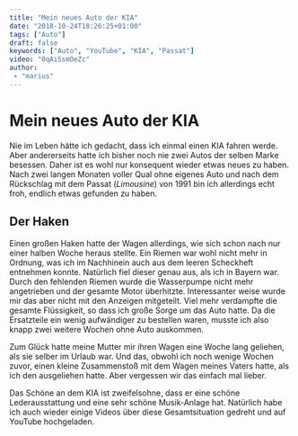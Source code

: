 ```yaml
---
title: "Mein neues Auto der KIA"
date: "2018-10-24T18:26:25+01:00"
tags: ["Auto"]
draft: false
keywords: ["Auto", "YouTube", "KIA", "Passat"]
video: "0qAiSsmOeZc"
author:
 - "marius"
---
```


# Mein neues Auto der KIA

Nie im Leben hätte ich gedacht, dass ich einmal einen KIA fahren werde. Aber andererseits hatte ich bisher noch nie zwei Autos der selben Marke besessen. Daher ist es wohl nur konsequent wieder etwas neues zu haben. Nach zwei langen Monaten voller Qual ohne eigenes Auto und nach dem Rückschlag mit dem Passat (_Limousine_) von 1991 bin ich allerdings echt froh, endlich etwas gefunden zu haben. 

## Der Haken
Einen großen Haken hatte der Wagen allerdings, wie sich schon nach nur einer halben Woche heraus stellte. Ein Riemen war wohl nicht mehr in Ordnung, was ich im Nachhinein auch aus dem leeren Scheckheft entnehmen konnte. Natürlich fiel dieser genau aus, als ich in Bayern war. Durch den fehlenden Riemen wurde die Wasserpumpe nicht mehr angetrieben und der gesamte Motor überhitzte. Interessanter weise wurde mir das aber nicht mit den Anzeigen mitgeteilt. Viel mehr verdampfte die gesamte Flüssigkeit, so dass ich große Sorge um das Auto hatte. Da die Ersatzteile ein wenig aufwändiger zu bestellen waren, musste ich also knapp zwei weitere Wochen ohne Auto auskommen.

Zum Glück hatte meine Mutter mir ihren Wagen eine Woche lang geliehen, als sie selber im Urlaub war. Und das, obwohl ich noch wenige Wochen zuvor, einen kleine Zusammenstoß mit dem Wagen meines Vaters hatte, als ich den ausgeliehen hatte. Aber vergessen wir das einfach mal lieber.

Das Schöne an dem KIA ist zweifelsohne, dass er eine schöne Lederausstattung und eine sehr schöne Musik-Anlage hat. Natürlich habe ich auch wieder einige Videos über diese Gesamtsituation gedreht und auf YouTube hochgeladen.
